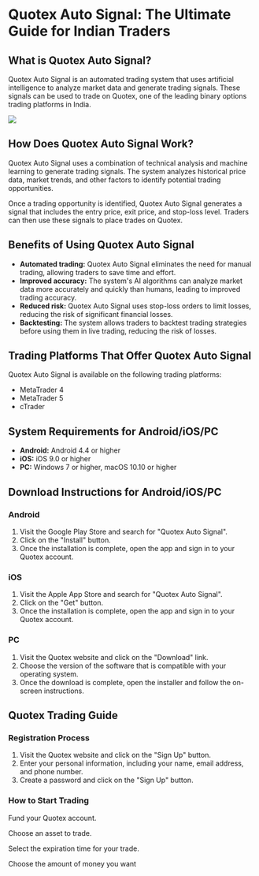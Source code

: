 # Quotex Auto Signal: The Ultimate Guide for Indian Traders

## What is Quotex Auto Signal?

Quotex Auto Signal is an automated trading system that uses artificial
intelligence to analyze market data and generate trading signals. These
signals can be used to trade on Quotex, one of the leading binary
options trading platforms in India.

[![](https://static.quotex.io/files/8_en/300_250.jpg)](https://traff.sbs/brokerqxsignupf)

## How Does Quotex Auto Signal Work?

Quotex Auto Signal uses a combination of technical analysis and machine
learning to generate trading signals. The system analyzes historical
price data, market trends, and other factors to identify potential
trading opportunities.

Once a trading opportunity is identified, Quotex Auto Signal generates a
signal that includes the entry price, exit price, and stop-loss level.
Traders can then use these signals to place trades on Quotex.

## Benefits of Using Quotex Auto Signal

-   **Automated trading:** Quotex Auto Signal eliminates the need for
    manual trading, allowing traders to save time and effort.
-   **Improved accuracy:** The system\'s AI algorithms can analyze
    market data more accurately and quickly than humans, leading to
    improved trading accuracy.
-   **Reduced risk:** Quotex Auto Signal uses stop-loss orders to limit
    losses, reducing the risk of significant financial losses.
-   **Backtesting:** The system allows traders to backtest trading
    strategies before using them in live trading, reducing the risk of
    losses.

## Trading Platforms That Offer Quotex Auto Signal

Quotex Auto Signal is available on the following trading platforms:

-   MetaTrader 4
-   MetaTrader 5
-   cTrader

## System Requirements for Android/iOS/PC

-   **Android:** Android 4.4 or higher
-   **iOS:** iOS 9.0 or higher
-   **PC:** Windows 7 or higher, macOS 10.10 or higher

## Download Instructions for Android/iOS/PC

### Android

1.  Visit the Google Play Store and search for "Quotex Auto
    Signal".
2.  Click on the "Install" button.
3.  Once the installation is complete, open the app and sign in to your
    Quotex account.

### iOS

1.  Visit the Apple App Store and search for "Quotex Auto Signal".
2.  Click on the "Get" button.
3.  Once the installation is complete, open the app and sign in to your
    Quotex account.

### PC

1.  Visit the Quotex website and click on the "Download" link.
2.  Choose the version of the software that is compatible with your
    operating system.
3.  Once the download is complete, open the installer and follow the
    on-screen instructions.

## Quotex Trading Guide

### Registration Process

1.  Visit the Quotex website and click on the "Sign Up" button.
2.  Enter your personal information, including your name, email address,
    and phone number.
3.  Create a password and click on the "Sign Up" button.

### How to Start Trading

Fund your Quotex account.

Choose an asset to trade.

Select the expiration time for your trade.

Choose the amount of money you want

